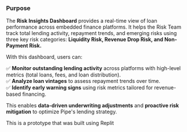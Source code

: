 ### Purpose

The **Risk Insights Dashboard** provides a real-time view of loan performance across embedded finance platforms. It helps the Risk Team track total lending activity, repayment trends, and emerging risks using three key risk categories: 
    **Liquidity Risk, Revenue Drop Risk, and Non-Payment Risk.**

With this dashboard, users can:

✅ **Monitor outstanding lending activity** across platforms with high-level metrics (total loans, fees, and loan distribution).  
✅ **Analyze loan vintages** to assess repayment trends over time.  
✅ **Identify early warning signs** using risk metrics tailored for revenue-based financing.  

This enables **data-driven underwriting adjustments** and **proactive risk mitigation** to optimize Pipe's lending strategy.

This is a prototype that was built using Replit
